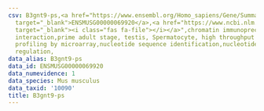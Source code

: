 ```yaml
---
csv: B3gnt9-ps,<a href="https://www.ensembl.org/Homo_sapiens/Gene/Summary?db=core;g=ENSMUSG00000069920"
  target="_blank">ENSMUSG00000069920</a>,<a href="https://www.ncbi.nlm.nih.gov/pubmed/23834426"
  target="_blank"><i class="fas fa-file"></i></a>",chromatin immunoprecipitation assay,direct
  interaction,prime adult stage, testis, Spermatocyte, high throughput transcription
  profiling by microarray,nucleotide sequence identification,nucleotide sequence identification,transcriptional
  regulation,
data_alias: B3gnt9-ps
data_id: ENSMUSG00000069920
data_numevidence: 1
data_species: Mus musculus
data_taxid: '10090'
title: B3gnt9-ps
---
```

